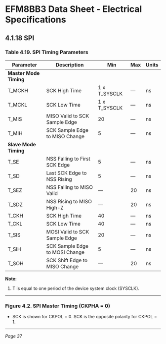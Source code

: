 # EFM8BB3 Data Sheet - Electrical Specifications

## 4.1.18 SPI

### Table 4.19. SPI Timing Parameters

| Parameter | Description                          | Min           | Max | Units |
|-----------|----------------------------------|---------------|-----|-------|
| **Master Mode Timing** |                                  |               |     |       |
| T\_MCKH  | SCK High Time                     | 1 x T\_SYSCLK | —   | ns    |
| T\_MCKL  | SCK Low Time                     | 1 x T\_SYSCLK | —   | ns    |
| T\_MIS   | MISO Valid to SCK Sample Edge    | 20            | —   | ns    |
| T\_MIH   | SCK Sample Edge to MISO Change   | 5             | —   | ns    |
| **Slave Mode Timing** |                                  |               |     |       |
| T\_SE    | NSS Falling to First SCK Edge    | 5             | —   | ns    |
| T\_SD    | Last SCK Edge to NSS Rising      | 5             | —   | ns    |
| T\_SEZ   | NSS Falling to MISO Valid        | —             | 20  | ns    |
| T\_SDZ   | NSS Rising to MISO High-Z        | —             | 20  | ns    |
| T\_CKH   | SCK High Time                    | 40            | —   | ns    |
| T\_CKL   | SCK Low Time                    | 40            | —   | ns    |
| T\_SIS   | MOSI Valid to SCK Sample Edge    | 20            | —   | ns    |
| T\_SIH   | SCK Sample Edge to MOSI Change   | 5             | —   | ns    |
| T\_SOH   | SCK Shift Edge to MISO Change    | —             | 20  | ns    |

**Note:**
1. T is equal to one period of the device system clock (SYSCLK).

---

### Figure 4.2. SPI Master Timing (CKPHA = 0)

- SCK is shown for CKPOL = 0. SCK is the opposite polarity for CKPOL = 1.

---

*Page 37*